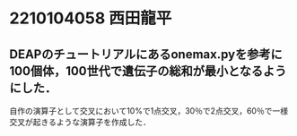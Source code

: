 # 2210104058 西田龍平
## DEAPのチュートリアルにあるonemax.pyを参考に100個体，100世代で遺伝子の総和が最小となるようにした．
自作の演算子として交叉において10%で1点交叉，30％で2点交叉，60％で一様交叉が起きるような演算子を作成した．
